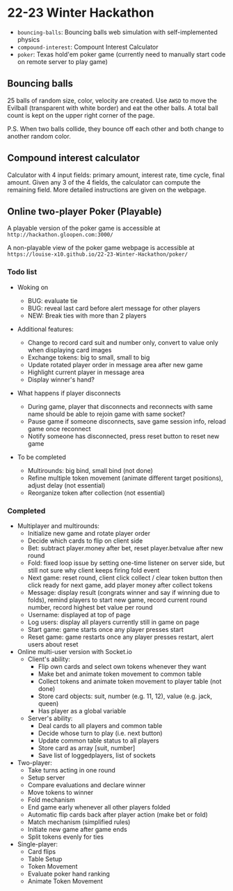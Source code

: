 # 22-23 Winter Hackathon

- `bouncing-balls`: Bouncing balls web simulation with self-implemented physics
- `compound-interest`: Compount Interest Calculator
- `poker`: Texas hold'em poker game (currently need to manually start code on remote server to play game)

## Bouncing balls
25 balls of random size, color, velocity are created. Use `AWSD` to move the Evilball (transparent with white border) and eat the other balls. A total ball count is kept on the upper right corner of the page. 

P.S. When two balls collide, they bounce off each other and both change to another random color. 

## Compound interest calculator
Calculator with 4 input fields: primary amount, interest rate, time cycle, final amount. Given any 3 of the 4 fields, the calculator can compute the remaining field. More detailed instructions are given on the webpage. 

## Online two-player Poker (Playable)
A playable version of the poker game is accessible at `http://hackathon.gloopen.com:3000/`

A non-playable view of the poker game webpage is accessible at `https://louise-x10.github.io/22-23-Winter-Hackathon/poker/`

### Todo list
- Woking on
  - BUG: evaluate tie
  - BUG: reveal last card before alert message for other players
  - NEW: Break ties with more than 2 players
- Additional features:
  - Change to record card suit and number only, convert to value only when displaying card images
  - Exchange tokens: big to small, small to big
  - Update rotated player order in message area after new game
  - Highlight current player in message area
  - Display winner's hand?
- What happens if player disconnects
  - During game, player that disconnects and reconnects with same name should be able to rejoin game with same socket?
  - Pause game if someone disconnects, save game session info, reload game once reconnect
  - Notify someone has disconnected, press reset button to reset new game

- To be completed
  - Multirounds: big bind, small bind (not done)
  - Refine multiple token movement (animate different target positions), adjust delay (not essential)
  - Reorganize token after collection (not essential)
  
### Completed
  - Multiplayer and multirounds: 
    - Initialize new game and rotate player order
    - Decide which cards to flip on client side
    - Bet: subtract player.money after bet, reset player.betvalue after new round
    - Fold: fixed loop issue by setting one-time listener on server side, but still not sure why client keeps firing fold event
    - Next game: reset round, client click collect / clear token button then click ready for next game, add player money after collect tokens
    - Message: display result (congrats winner and say if winning due to folds), remind players to start new game, record current round number, record highest bet value per round
    - Username: displayed at top of page
    - Log users: display all players currently still in game on page
    - Start game: game starts once any player presses start
    - Reset game: game restarts once any player presses restart, alert users about reset
- Online multi-user version with Socket.io
  - Client's ability:
    - Flip own cards and select own tokens whenever they want
    - Make bet and animate token movement to common table
    - Collect tokens and animate token movement to player table (not done)
    - Store card objects: suit, number (e.g. 11, 12), value (e.g. jack, queen)
    - Has player as a global variable
  - Server's ability:
    - Deal cards to all players and common table
    - Decide whose turn to play (i.e. next button)
    - Update common table status to all players
    - Store card as array [suit, number]
    - Save list of loggedplayers, list of sockets
- Two-player:
  - Take turns acting in one round
  - Setup server
  - Compare evaluations and declare winner
  - Move tokens to winner
  - Fold mechanism
  - End game early whenever all other players folded
  - Automatic flip cards back after player action (make bet or fold)
  - Match mechanism (simplified rules)
  - Initiate new game after game ends
  - Split tokens evenly for ties
- Single-player:
  - Card flips
  - Table Setup
  - Token Movement
  - Evaluate poker hand ranking
  - Animate Token Movement
